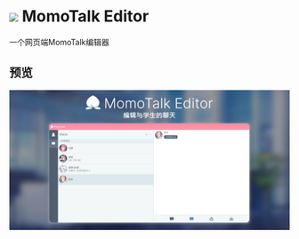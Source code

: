 # <img src="https://momotalk.slouchwind.tk/api/icon" width="35px" /> MomoTalk Editor
一个网页端MomoTalk编辑器

## 预览
![preview](./img/preview.png)